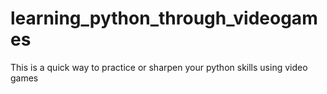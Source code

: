 # learning_python_through_videogames
This is a quick way to practice or sharpen your python skills using video games
